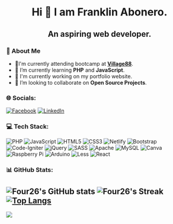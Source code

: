 <h1 align="center">Hi 👋 I am Franklin Abonero.</h1>
<h2 align="center">An aspiring web developer.</h2>

### 🙋 About Me
- 🎯I'm currently attending bootcamp at [**Village88**](https://Village88.com/).
- 🌱 I’m currently learning **PHP** and **JavaScript**.
- 🔨 I'm currently working on my portfolio website.
- 🤝 I’m looking to collaborate on **Open Source Projects**.

### 🌐 Socials:
[![Facebook](https://img.shields.io/badge/Facebook-%231877F2.svg?logo=Facebook&logoColor=white)](https://facebook.com/https://www.facebook.com/frank.abonero20/) [![LinkedIn](https://img.shields.io/badge/LinkedIn-%230077B5.svg?logo=linkedin&logoColor=white)](https://linkedin.com/in/https://www.linkedin.com/in/fouraofficial22/) 

### 💻 Tech Stack:
![PHP](https://img.shields.io/badge/php-%23777BB4.svg?style=for-the-badge&logo=php&logoColor=white) ![JavaScript](https://img.shields.io/badge/javascript-%23323330.svg?style=for-the-badge&logo=javascript&logoColor=%23F7DF1E) ![HTML5](https://img.shields.io/badge/html5-%23E34F26.svg?style=for-the-badge&logo=html5&logoColor=white) ![CSS3](https://img.shields.io/badge/css3-%231572B6.svg?style=for-the-badge&logo=css3&logoColor=white) ![Netlify](https://img.shields.io/badge/netlify-%23000000.svg?style=for-the-badge&logo=netlify&logoColor=#00C7B7) ![Bootstrap](https://img.shields.io/badge/bootstrap-%23563D7C.svg?style=for-the-badge&logo=bootstrap&logoColor=white) ![Code-Igniter](https://img.shields.io/badge/CodeIgniter-%23EF4223.svg?style=for-the-badge&logo=codeIgniter&logoColor=white) ![jQuery](https://img.shields.io/badge/jquery-%230769AD.svg?style=for-the-badge&logo=jquery&logoColor=white) ![SASS](https://img.shields.io/badge/SASS-hotpink.svg?style=for-the-badge&logo=SASS&logoColor=white) ![Apache](https://img.shields.io/badge/apache-%23D42029.svg?style=for-the-badge&logo=apache&logoColor=white) ![MySQL](https://img.shields.io/badge/mysql-%2300f.svg?style=for-the-badge&logo=mysql&logoColor=white) ![Canva](https://img.shields.io/badge/Canva-%2300C4CC.svg?style=for-the-badge&logo=Canva&logoColor=white) ![Raspberry Pi](https://img.shields.io/badge/-RaspberryPi-C51A4A?style=for-the-badge&logo=Raspberry-Pi) ![Arduino](https://img.shields.io/badge/-Arduino-00979D?style=for-the-badge&logo=Arduino&logoColor=white) ![Less](https://img.shields.io/badge/less-2B4C80?style=for-the-badge&logo=less&logoColor=white) ![React](https://img.shields.io/badge/react-%2320232a.svg?style=for-the-badge&logo=react&logoColor=%2361DAFB)
### 📊 GitHub Stats:
![Four26's GitHub stats](https://github-readme-stats-four26.vercel.app/api?username=Four26&theme=tokyonight&show_icons=true&hide_border=true&count_private=true)
![Four26's Streak](https://github-readme-streak-stats.herokuapp.com/?user=Four26&theme=tokyonight&hide_border=true)</br>
[![Top Langs](https://github-readme-stats-four26.vercel.app/api/top-langs/?username=Four26&theme=tokyonight&show_icons=true&hide_border=true&layout=compact)](https://github.com/anuraghazra/github-readme-stats)
---
![](https://komarev.com/ghpvc/?username=Four26&color=green)

